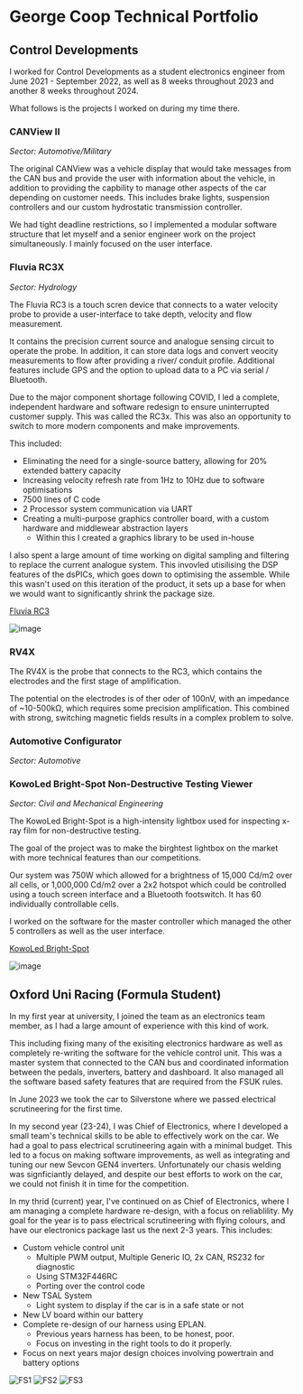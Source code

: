 # George Coop Technical Portfolio

## Control Developments
I worked for Control Developments as a student electronics engineer from June 2021 - September 2022, as well as 8 weeks throughout 2023 and another 8 weeks throughout 2024.

What follows is the projects I worked on during my time there.


### CANView II
*Sector: Automotive/Military*

The original CANView was a vehicle display that would take messages from the CAN bus and provide the user with information about the vehicle, in addition to providing the capbility to manage other aspects of the car depending on customer needs. This includes brake lights, suspension controllers and our custom hydrostatic transmission controller.

We had tight deadline restrictions, so I implemented a modular software structure that let myself and a senior engineer work on the project simultaneously.
I mainly focused on the user interface.



### Fluvia RC3X
*Sector: Hydrology*

The Fluvia RC3 is a touch scren device that connects to a water velocity probe to provide a user-interface to take depth, velocity and flow measurement.

It contains the precision current source and analogue sensing circuit to operate the probe. In addition, it can store data logs and convert veocity measurements to flow after providing a river/ conduit profile. Additional features include GPS and the option to upload data to a PC via serial / Bluetooth.

Due to the major component shortage following COVID, I led a complete, independent hardware and software redesign to ensure uninterrupted customer supply. This was called the RC3x. This was also an opportunity to switch to more modern components and make improvements.

This included:
- Eliminating the need for a single-source battery, allowing for 20% extended battery capacity
- Increasing velocity refresh rate from 1Hz to 10Hz due to software optimisations
- 7500 lines of C code
- 2 Processor system communication via UART
- Creating a multi-purpose graphics controller board, with a custom hardware and middlewear abstraction layers
  - Within this I created a graphics library to be used in-house

I also spent a large amount of time working on digital sampling and filtering to replace the current analogue system. This invovled utisilising the DSP features of the dsPICs, which goes down to optimising the assemble. 
While this wasn't used on this iteration of the product, it sets up a base for when we would want to significantly shrink the package size.

[Fluvia RC3](https://www.aqua-data.com/fluvia-rc3)

![image](https://github.com/user-attachments/assets/a42054f0-069d-4e58-807e-9972dc5985a0)

### RV4X

The RV4X is the probe that connects to the RC3, which contains the electrodes and the first stage of amplification. 

The potential on the electrodes is of ther oder of 100nV, with an impedance of ~10-500kΩ, which requires some precision amplification. 
This combined with strong, switching magnetic fields results in a complex problem to solve.

### Automotive Configurator
*Sector: Automotive*



### KowoLed Bright-Spot Non-Destructive Testing Viewer
*Sector: Civil and Mechanical Engineering*

The KowoLed Bright-Spot is a high-intensity lightbox used for inspecting x-ray film for non-destructive testing.

The goal of the project was to make the birghtest lightbox on the market with more technical features than our competitions.

Our system was 750W which allowed for a brightness of 15,000 Cd/m2 over all cells, or 1,000,000 Cd/m2 over a 2x2 hotspot which could be controlled using a touch screen interface and a Bluetooth footswitch. It has 60 individually controllable cells.

I worked on the software for the master controller which managed the other 5 controllers as well as the user interface. 

[KowoLed Bright-Spot](http://www.ie-ndt.co.uk/brightspot.html)

![image](https://github.com/user-attachments/assets/2a233b8f-054c-4d2e-82c5-915f073e739f)


## Oxford Uni Racing (Formula Student)
In my first year at university, I joined the team as an electronics team member, as I had a large amount of experience with this kind of work.

This including fixing many of the exisiting electronics hardware as well as completely re-writing the software for the vehicle control unit. 
This was a master system that connected to the CAN bus and coordinated information between the pedals, inverters, battery and dashboard. It also managed all the software based safety features that are required from the FSUK rules.

In June 2023 we took the car to Silverstone where we passed electrical scrutineering for the first time.

In my second year (23-24), I was Chief of Electronics, where I developed a small team's technical skills to be able to effectively work on the car. 
We had a goal to pass electrical scrutineering again with a minimal budget. This led to a focus on making software improvements, as well as integrating and tuning our new Sevcon GEN4 inverters. 
Unfortunately our chasis welding was signficiantly delayed, and despite our best efforts to work on the car, we could not finish it in time for the competition.

In my thrid (current) year, I've continued on as Chief of Electronics, where I am managing a complete hardware re-design, with a focus on reliablility.
My goal for the year is to pass electrical scrutineering with flying colours, and have our electronics package last us the next 2-3 years. 
This includes:
- Custom vehicle control unit
  - Multiple PWM output, Multiple Generic IO, 2x CAN, RS232 for diagnostic
  - Using STM32F446RC
  - Porting over the control code
- New TSAL System
  - Light system to display if the car is in a safe state or not
- New LV board within our battery
- Complete re-design of our harness using EPLAN.
  - Previous years harness has been, to be honest, poor.
  - Focus on investing in the right tools to do it properly.
- Focus on next years major design choices involving powertrain and battery options

![FS1](https://github.com/user-attachments/assets/3a37b0f9-7a89-464b-a3f5-c12747dc4045) ![FS2](https://github.com/user-attachments/assets/ad1223be-dbba-4b7d-860a-395628357d87) 
![FS3](https://github.com/user-attachments/assets/5a729187-9930-40f5-b807-faed4a753ba3)

